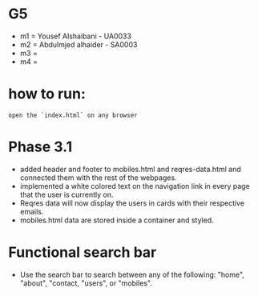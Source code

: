 # G5
* m1 = Yousef Alshaibani - UA0033
* m2 = Abdulmjed alhaider - SA0003
* m3 = 
* m4 = 

# how to run:
```
open the `index.html` on any browser
```
# Phase 3.1
- added header and footer to mobiles.html and reqres-data.html and connected them with the rest of the webpages.
- implemented a white colored text on the navigation link in every page that the user is currently on.
- Reqres data will now display the users in cards with their respective emails.
- mobiles.html data are stored inside a container and styled.

# Functional search bar
- Use the search bar to search between any of the following: "home", "about", "contact, "users", or "mobiles".
